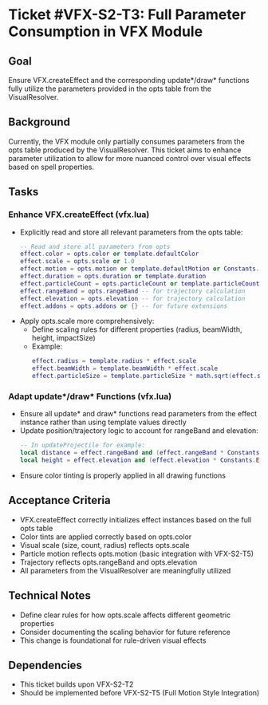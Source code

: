 # Ticket #VFX-S2-T3: Full Parameter Consumption in VFX Module

## Goal
Ensure VFX.createEffect and the corresponding update*/draw* functions fully utilize the parameters provided in the opts table from the VisualResolver.

## Background
Currently, the VFX module only partially consumes parameters from the opts table produced by the VisualResolver. This ticket aims to enhance parameter utilization to allow for more nuanced control over visual effects based on spell properties.

## Tasks

### Enhance VFX.createEffect (vfx.lua)
- Explicitly read and store all relevant parameters from the opts table:
  ```lua
  -- Read and store all parameters from opts
  effect.color = opts.color or template.defaultColor
  effect.scale = opts.scale or 1.0
  effect.motion = opts.motion or template.defaultMotion or Constants.MotionStyle.DEFAULT
  effect.duration = opts.duration or template.duration
  effect.particleCount = opts.particleCount or template.particleCount
  effect.rangeBand = opts.rangeBand -- for trajectory calculation
  effect.elevation = opts.elevation -- for trajectory calculation
  effect.addons = opts.addons or {} -- for future extensions
  ```
- Apply opts.scale more comprehensively:
  - Define scaling rules for different properties (radius, beamWidth, height, impactSize)
  - Example: 
    ```lua
    effect.radius = template.radius * effect.scale
    effect.beamWidth = template.beamWidth * effect.scale
    effect.particleSize = template.particleSize * math.sqrt(effect.scale) -- Non-linear scaling option
    ```

### Adapt update*/draw* Functions (vfx.lua)
- Ensure all update* and draw* functions read parameters from the effect instance rather than using template values directly
- Update position/trajectory logic to account for rangeBand and elevation:
  ```lua
  -- In updateProjectile for example:
  local distance = effect.rangeBand and (effect.rangeBand * Constants.RANGE_BAND_PIXELS) or defaultDistance
  local height = effect.elevation and (effect.elevation * Constants.ELEVATION_PIXELS) or 0
  ```
- Ensure color tinting is properly applied in all drawing functions

## Acceptance Criteria
- VFX.createEffect correctly initializes effect instances based on the full opts table
- Color tints are applied correctly based on opts.color
- Visual scale (size, count, radius) reflects opts.scale
- Particle motion reflects opts.motion (basic integration with VFX-S2-T5)
- Trajectory reflects opts.rangeBand and opts.elevation
- All parameters from the VisualResolver are meaningfully utilized

## Technical Notes
- Define clear rules for how opts.scale affects different geometric properties
- Consider documenting the scaling behavior for future reference
- This change is foundational for rule-driven visual effects

## Dependencies
- This ticket builds upon VFX-S2-T2
- Should be implemented before VFX-S2-T5 (Full Motion Style Integration)